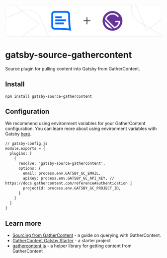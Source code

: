 !['GatherContent & Gatsby'](hero.png)

# gatsby-source-gathercontent

Source plugin for pulling content into Gatsby from GatherContent. 

## Install

```
npm install gatsby-source-gathercontent 
```

## Configuration

We recommend using environment variables for your GatherContent configuration. You can learn more about using environment variables with Gatsby [here](https://www.gatsbyjs.com/docs/how-to/local-development/environment-variables/).

```
// gatsby-config.js
module.exports = {
  plugins: [
    {
      resolve: 'gatsby-source-gathercontent',
      options: {
        email: process.env.GATSBY_GC_EMAIL,
        apiKey: process.env.GATSBY_GC_API_KEY, // https://docs.gathercontent.com/reference#authentication 🔑
        projectId: process.env.GATSBY_GC_PROJECT_ID,
      }
    }
  ]
}
```

## Learn more

- [Sourcing from GatherContent](https://github.com/gathercontent/gatsby-source-gathercontent/blob/main/docs/sourcing-from-gathercontent.md) - a guide on querying with GatherContent.
- [GatherContent Gatsby Starter](https://github.com/gathercontent/gatsby-starter-gathercontent) - a starter project
- [gathercontent.js](https://github.com/gathercontent/gathercontent.js) - a helper library for getting content from GatherContent
